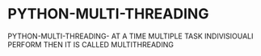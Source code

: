 # PYTHON-MULTI-THREADING
PYTHON-MULTI-THREADING- AT A TIME MULTIPLE TASK INDIVISIOUALI PERFORM THEN IT IS CALLED MULTITHREADING
